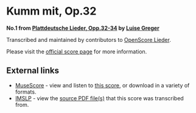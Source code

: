 
# Kumm mit, Op.32

__No.1 from [Plattdeutsche Lieder, Opp.32-34](..) by [Luise Greger](../..)__

Transcribed and maintained by contributors to [OpenScore Lieder].

Please visit the [official score page] for more information.

[official score page]: https://musescore.com/openscore-lieder-corpus/scores/6267934
[OpenScore Lieder]: https://musescore.com/openscore-lieder-corpus

## External links

- [MuseScore] - view and listen to [this score][MuseScore], or download in a variety of formats.
- [IMSLP] - view the [source PDF file(s)][IMSLP] that this score was transcribed from.

[MuseScore]: https://musescore.com/score/6267934
[IMSLP]: https://imslp.org/wiki/Special:ReverseLookup/624890
